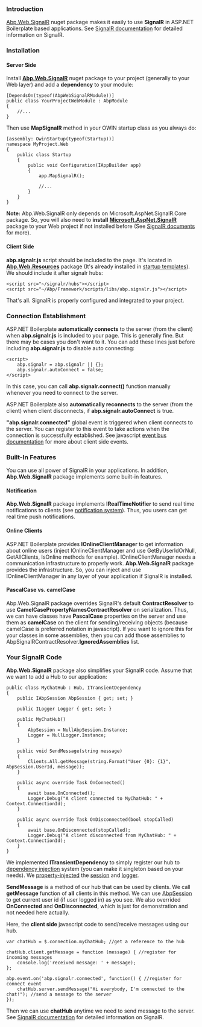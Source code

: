 ### Introduction

[Abp.Web.SignalR](http://www.nuget.org/packages/Abp.Web.SignalR) nuget
package makes it easily to use **SignalR** in ASP.NET Boilerplate based
applications. See [SignalR documentation](http://www.asp.net/signalr)
for detailed information on SignalR.

### Installation

#### Server Side

Install
[**Abp.Web.SignalR**](http://www.nuget.org/packages/Abp.Web.SignalR)
nuget package to your project (generally to your Web layer) and add a
**dependency** to your module:

    [DependsOn(typeof(AbpWebSignalRModule))]
    public class YourProjectWebModule : AbpModule
    {
        //...
    }
                

Then use **MapSignalR** method in your OWIN startup class as you always
do:

    [assembly: OwinStartup(typeof(Startup))]
    namespace MyProject.Web
    {
        public class Startup
        {
            public void Configuration(IAppBuilder app)
            {
                app.MapSignalR();

                //...
            }
        }
    }

**Note:** Abp.Web.SignalR only depends on Microsoft.AspNet.SignalR.Core
package. So, you will also need to **install**
**[Microsoft.AspNet.SignalR](https://www.nuget.org/packages/Microsoft.AspNet.SignalR)**
package to your Web project if not installed before (See [SignalR
documents](http://www.asp.net/signalr) for more).

#### Client Side

**abp.signalr.js** script should be included to the page. It's located
in
**[Abp.Web.Resources](https://www.nuget.org/packages/Abp.Web.Resources)**
package (It's already installed in [startup templates](/Templates)). We
should include it after signalr hubs:

    <script src="~/signalr/hubs"></script>
    <script src="~/Abp/Framework/scripts/libs/abp.signalr.js"></script>
                

That's all. SignalR is properly configured and integrated to your
project.

### Connection Establishment

ASP.NET Boilerplate **automatically connects** to the server (from the
client) when **abp.signalr.js** is included to your page. This is
generally fine. But there may be cases you don't want to it. You can add
these lines just before including **abp.signalr.js** to disable auto
connecting:

    <script>
        abp.signalr = abp.signalr || {};
        abp.signalr.autoConnect = false;
    </script>

In this case, you can call **abp.signalr.connect()** function manually
whenever you need to connect to the server.

ASP.NET Boilerplate also **automatically reconnects** to the server
(from the client) when client disconnects, if
**abp.signalr.autoConnect** is true.

**"abp.signalr.connected"** global event is triggered when client
connects to the server. You can register to this event to take actions
when the connection is successfully established. See javascript [event
bus documentation](/Pages/Documents/Javascript-API/Event-Bus) for more
about client side events.

### Built-In Features

You can use all power of SignalR in your applications. In addition,
**Abp.Web.SignalR** package implements some built-in features.

#### Notification

**Abp.Web.SignalR** package implements **IRealTimeNotifier** to send
real time notifications to clients (see [notification
system](/Pages/Documents/Notification-System)). Thus, you users can get
real time push notifications.

#### Online Clients

ASP.NET Boilerplate provides **IOnlineClientManager** to get information
about online users (inject IOnlineClientManager and use
GetByUserIdOrNull, GetAllClients, IsOnline methods for example).
IOnlineClientManager needs a communication infrastructure to properly
work. **Abp.Web.SignalR** package provides the infrastructure. So, you
can inject and use IOnlineClientManager in any layer of your application
if SignalR is installed.

#### PascalCase vs. camelCase

Abp.Web.SignalR package overrides SignalR's default **ContractResolver**
to use **CamelCasePropertyNamesContractResolver** on serialization.
Thus, we can have classes have **PascalCase** properties on the server
and use them as **camelCase** on the client for sending/receiving
objects (because camelCase is preferred notation in javascript). If you
want to ignore this for your classes in some assemblies, then you can
add those assemblies to AbpSignalRContractResolver.**IgnoredAssemblies**
list.

### Your SignalR Code

**Abp.Web.SignalR** package also simplifies your SignalR code. Assume
that we want to add a Hub to our application:

    public class MyChatHub : Hub, ITransientDependency
    {
        public IAbpSession AbpSession { get; set; }

        public ILogger Logger { get; set; }

        public MyChatHub()
        {
            AbpSession = NullAbpSession.Instance;
            Logger = NullLogger.Instance;
        }

        public void SendMessage(string message)
        {
            Clients.All.getMessage(string.Format("User {0}: {1}", AbpSession.UserId, message));
        }

        public async override Task OnConnected()
        {
            await base.OnConnected();
            Logger.Debug("A client connected to MyChatHub: " + Context.ConnectionId);
        }

        public async override Task OnDisconnected(bool stopCalled)
        {
            await base.OnDisconnected(stopCalled);
            Logger.Debug("A client disconnected from MyChatHub: " + Context.ConnectionId);
        }
    }

We implemented **ITransientDependency** to simply register our hub to
[dependency injection](/Pages/Documents/Dependency-Injection) system
(you can make it singleton based on your needs). We
[property-injected](/Pages/Documents/Dependency-Injection#DocPropertyInjection)
the [session](/Pages/Documents/Abp-Session) and
[logger](/Pages/Documents/Logging).

**SendMessage** is a method of our hub that can be used by clients. We
call **getMessage** function of **all** clients in this method. We can
use [AbpSession](/Pages/Documents/Abp-Session) to get current user id
(if user logged in) as you see. We also overrided **OnConnected** and
**OnDisconnected**, which is just for demonstration and not needed here
actually.

Here, the **client side** javascript code to send/receive messages using
our hub.

    var chatHub = $.connection.myChatHub; //get a reference to the hub

    chatHub.client.getMessage = function (message) { //register for incoming messages
        console.log('received message: ' + message);
    };

    abp.event.on('abp.signalr.connected', function() { //register for connect event
        chatHub.server.sendMessage("Hi everybody, I'm connected to the chat!"); //send a message to the server
    });

Then we can use **chatHub** anytime we need to send message to the
server. See [SignalR documentation](http://www.asp.net/signalr) for
detailed information on SignalR.
